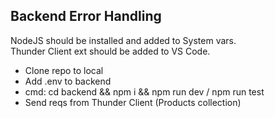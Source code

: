 ## Backend Error Handling

NodeJS should be installed and added to System vars.  
Thunder Client ext should be added to VS Code.

- Clone repo to local
- Add .env to backend
- cmd: cd backend && npm i && npm run dev / npm run test
- Send reqs from Thunder Client (Products collection)
